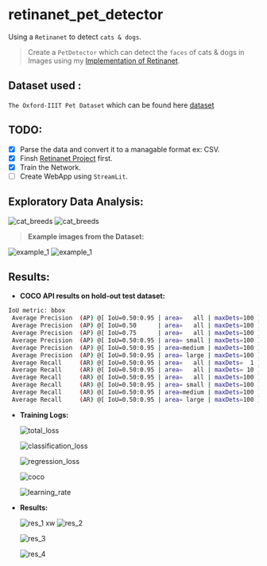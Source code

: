 # retinanet_pet_detector
Using a `Retinanet` to detect `cats & dogs`.

> Create a `PetDetector` which can detect the `faces` of cats & dogs in Images using my [Implementation of Retinanet](https://github.com/benihime91/pytorch_retinanet).

## Dataset used :
`The Oxford-IIIT Pet Dataset` which can be found here [dataset](https://www.robots.ox.ac.uk/~vgg/data/pets/)

## TODO: 
- [x] Parse the data and convert it to a managable format ex: CSV.
- [x] Finsh [Retinanet Project](https://github.com/benihime91/pytorch_retinanet) first.
- [x] Train the Network.
- [ ] Create WebApp using `StreamLit`.

## Exploratory Data Analysis:
![cat_breeds](nbs/Ims/cat_breeds.png)
![cat_breeds](nbs/Ims/dog_breeds.png)  

>**Example images from the Dataset:**  

![example_1](nbs/Ims/example.png)
![example_1](nbs/Ims/example_2.png)

## Results:
- **COCO API results on hold-out test dataset:**
```bash
IoU metric: bbox
 Average Precision  (AP) @[ IoU=0.50:0.95 | area=   all | maxDets=100 ] = 0.594
 Average Precision  (AP) @[ IoU=0.50      | area=   all | maxDets=100 ] = 0.919
 Average Precision  (AP) @[ IoU=0.75      | area=   all | maxDets=100 ] = 0.584
 Average Precision  (AP) @[ IoU=0.50:0.95 | area= small | maxDets=100 ] = -1.000
 Average Precision  (AP) @[ IoU=0.50:0.95 | area=medium | maxDets=100 ] = 0.800
 Average Precision  (AP) @[ IoU=0.50:0.95 | area= large | maxDets=100 ] = 0.586
 Average Recall     (AR) @[ IoU=0.50:0.95 | area=   all | maxDets=  1 ] = 0.612
 Average Recall     (AR) @[ IoU=0.50:0.95 | area=   all | maxDets= 10 ] = 0.654
 Average Recall     (AR) @[ IoU=0.50:0.95 | area=   all | maxDets=100 ] = 0.654
 Average Recall     (AR) @[ IoU=0.50:0.95 | area= small | maxDets=100 ] = -1.000
 Average Recall     (AR) @[ IoU=0.50:0.95 | area=medium | maxDets=100 ] = 0.800
 Average Recall     (AR) @[ IoU=0.50:0.95 | area= large | maxDets=100 ] = 0.642
```
- **Training Logs:**
  
  ![total_loss](pets_logs/pets_total_loss.png)

  ![classification_loss](pets_logs/pets_classification_loss.png)

  ![regression_loss](pets_logs/pets_regression_loss.png)

  ![coco](pets_logs/pets_valid_mAP.png)

  ![learning_rate](pets_logs/pets_learning_rate.png)

- **Results:**
  
  ![res_1](pets_logs/res_1.png)
xw
  ![res_2](pets_logs/res_2.png)

  ![res_3](pets_logs/res_3.png)

  ![res_4](pets_logs/res_4.png)